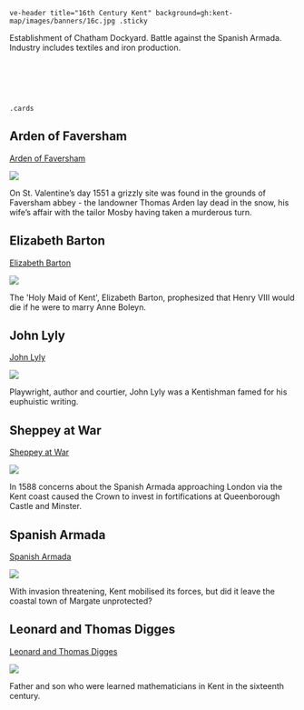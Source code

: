 `ve-header title="16th Century Kent" background=gh:kent-map/images/banners/16c.jpg .sticky`

Establishment of Chatham Dockyard. Battle against the Spanish Armada. Industry includes textiles and iron production.

# &nbsp; 
`.cards`

## Arden of Faversham

[Arden of Faversham](16c-arden-faversham)

![](https://raw.githubusercontent.com/kent-map/images/main/thumbnails/theatre_Arden_of_Faversham.jpg)

On St. Valentine’s day 1551 a grizzly site was found in the grounds of Faversham abbey - the landowner Thomas Arden lay dead in the snow, his wife’s affair with the tailor Mosby having taken a murderous turn.

## Elizabeth Barton

[Elizabeth Barton](16c-barton-biography)

![](https://raw.githubusercontent.com/kent-map/images/main/thumbnails/16c_Elizabeth_Barton.jpg)

The 'Holy Maid of Kent', Elizabeth Barton, prophesized that Henry VIII would die if he were to marry Anne Boleyn.

## John Lyly

[John Lyly](16c-lyly-biography)

![](https://raw.githubusercontent.com/kent-map/images/main/thumbnails/theatre_John_Lyly.jpg)

Playwright, author and courtier, John Lyly was a Kentishman famed for his euphuistic writing.

## Sheppey at War

[Sheppey at War](16c-sheppey-at-war)

![](https://raw.githubusercontent.com/kent-map/images/main/thumbnails/17c_Sheppey_at_War.jpg)

In 1588 concerns about the Spanish Armada approaching London via the Kent coast caused the Crown to invest in fortifications at Queenborough Castle and Minster.  

## Spanish Armada

[Spanish Armada](16c-spanish-armada)

![](https://raw.githubusercontent.com/kent-map/images/main/thumbnails/wartime_Spanish_Armada.jpg)

With invasion threatening, Kent mobilised its forces, but did it leave the coastal town of Margate unprotected?  

## Leonard and Thomas Digges

[Leonard and Thomas Digges](16c-digges-biography)

![](https://raw.githubusercontent.com/kent-map/images/main/thumbnails/16c_Leonard_and_Thomas_Digges.jpg)

Father and son who were learned mathematicians in Kent in the sixteenth century.




